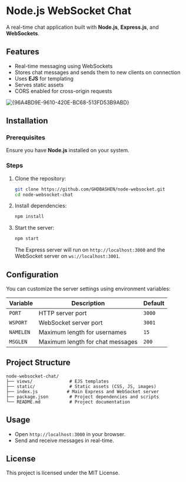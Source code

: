 # Node.js WebSocket Chat

A real-time chat application built with **Node.js**, **Express.js**, and **WebSockets**.

## Features
- Real-time messaging using WebSockets
- Stores chat messages and sends them to new clients on connection
- Uses **EJS** for templating
- Serves static assets
- CORS enabled for cross-origin requests

![{96A4BD9E-9610-420E-BC68-513FD53B9ABD}](https://github.com/user-attachments/assets/b51cad05-b88d-4ec1-9b2b-ed6bb0cb2d0d)

## Installation

### Prerequisites
Ensure you have **Node.js** installed on your system.

### Steps
1. Clone the repository:
   ```sh
   git clone https://github.com/GHDBASHEN/node-websocket.git
   cd node-websocket-chat
   ```
2. Install dependencies:
   ```sh
   npm install
   ```
3. Start the server:
   ```sh
   npm start
   ```
   The Express server will run on `http://localhost:3000` and the WebSocket server on `ws://localhost:3001`.

## Configuration
You can customize the server settings using environment variables:

| Variable  | Description                         | Default |
|-----------|-------------------------------------|---------|
| `PORT`    | HTTP server port                   | `3000`  |
| `WSPORT`  | WebSocket server port              | `3001`  |
| `NAMELEN` | Maximum length for usernames       | `15`    |
| `MSGLEN`  | Maximum length for chat messages   | `200`   |

## Project Structure
```
node-websocket-chat/
├── views/              # EJS templates
├── static/             # Static assets (CSS, JS, images)
├── index.js           # Main Express and WebSocket server
├── package.json        # Project dependencies and scripts
└── README.md           # Project documentation
```

## Usage
- Open `http://localhost:3000` in your browser.
- Send and receive messages in real-time.

## License
This project is licensed under the MIT License.

